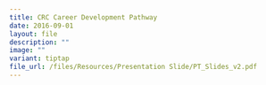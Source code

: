 ```yaml
---
title: CRC Career Development Pathway
date: 2016-09-01
layout: file
description: ""
image: ""
variant: tiptap
file_url: /files/Resources/Presentation Slide/PT_Slides_v2.pdf
---
```

